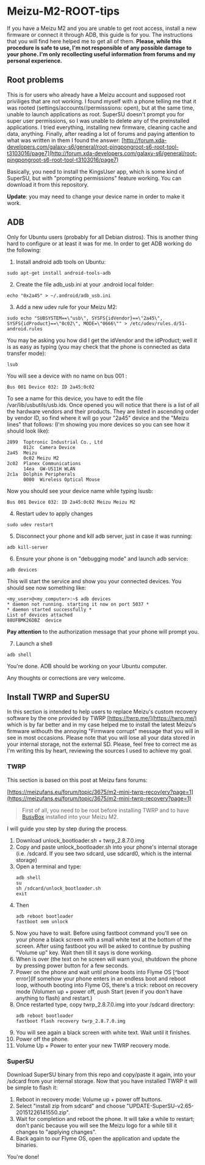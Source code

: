 # Meizu-M2-ROOT-tips
If you have a Meizu M2 and you are unable to get root access, install a new firmware or connect it through ADB, this guide is for you. The instructions that you will find here helped me to get all of them.
**Please, while this procedure is safe to use, I'm not responsible of any possible damage to your phone. I'm only recollecting useful information from forums and my personal experience.**

## Root problems
This is for users who already have a Meizu account and supposed root priviliges that are not working. I found myself with a phone telling me that it was rooted (settings/accounts/<your flyme account>/permisssions: open), but at the same time, unable to launch applications as root. SuperSU doesn't prompt you for super user permissions, so I was unable to delete any of the preinstalled applications. I tried everything, installing new firmware, cleaning cache and data, anything. Finally, after reading a lot of forums and paying attention to what was written in them I found the answer: [http://forum.xda-developers.com/galaxy-s6/general/root-pingpongroot-s6-root-tool-t3103016/page7](http://forum.xda-developers.com/galaxy-s6/general/root-pingpongroot-s6-root-tool-t3103016/page7)

Basically, you need to install the KingsUser app, which is some kind of SuperSU, but with "prompting permissions" feature working. You can download it from this repository.

**Update**: you may need to change your device name in order to make it work.


## ADB
Only for Ubuntu users (probably for all Debian distros). This is another thing hard to configure or at least it was for me. In order to get ADB working do the following:
1. Install android adb tools on Ubuntu:
  ```
  sudo apt-get install android-tools-adb
  ```
2. Create the file adb_usb.ini at your .android local folder:
  ```
  echo "0x2a45" > ~/.android/adb_usb.ini
  ```
3. Add a new udev rule for your Meizu M2:
  ```
  sudo echo "SUBSYSTEM==\"usb\", SYSFS{idVendor}==\"2a45\", SYSFS{idProduct}==\"0c02\", MODE=\"0666\"" > /etc/udev/rules.d/51-android.rules
  ```
  You may be asking you how did I get the idVendor and the idProduct; well it is as easy as typing (you may check that the phone is connected as data transfer mode):
  ```
  lsub
  ```
  You will see a device with no name on bus 001 :
  ```
  Bus 001 Device 032: ID 2a45:0c02 
  ```
  
  To see a name for this device, you have to edit the file /var/lib/usbutils/usb.ids. Once opened you will notice that there is a list of all the hardware vendors and their products. They are listed in ascending order by vendor ID, so find where it will go your "2a45" device and the "Meizu lines" that follows: (I'm showing you more devices so you can see how it should look like):
  ```
  2899  Toptronic Industrial Co., Ltd
        012c  Camera Device
  2a45  Meizu
        0c02 Meizu M2
  2c02  Planex Communications
        14ea  GW-US11H WLAN
  2c1a  Dolphin Peripherals
        0000  Wireless Optical Mouse

  ```
  
  Now you should see your device name while typing lsusb:
  ```
  Bus 001 Device 032: ID 2a45:0c02 Meizu Meizu M2
  ```
4. Restart udev to apply changes
  ```
  sudo udev restart
  ```
5. Disconnect your phone and kill adb server, just in case it was running:
  ```
  adb kill-server
  ```
6. Ensure your phone is on "debugging mode" and launch adb service:
  ```
  adb devices
  ```
  This will start the service and show you your connected devices. You should see now something like:
  ```
  <my_user>@<my_computer>:~$ adb devices 
  * daemon not running. starting it now on port 5037 *
  * daemon started successfully *
  List of devices attached 
  88UFBMK26DBZ	device
  ```
  
  **Pay attention** to the authorization message that your phone will prompt you.
  
7. Launch a shell
  ```
  adb shell
  ```
  
You're done. ADB should be working on your Ubuntu computer. 

Any thoughts or corrections are very welcome.

## Install TWRP and SuperSU

In this section is intended to help users to replace Meizu's custom recovery software by the one provided by TWRP [https://twrp.me/](https://twrp.me/) which is by far better and in my case helped me to install the latest Meizu's firmware withouth the annoying "Firmware corrupt" message that you will in see in most occasions. Please note that you will lose all your data stored in your internal storage, not the external SD.
Please, feel free to correct me as I'm writing this by heart, reviewing the sources I used to achieve my goal.

### TWRP

This section is based on this post at Meizu fans forums:

[https://meizufans.eu/forum/topic/3675/m2-mini-twrp-recov(ery?page=1](https://meizufans.eu/forum/topic/3675/m2-mini-twrp-recovery?page=1)

> First of all, you need to be root before installing TWRP and to have [BusyBox](https://play.google.com/store/apps/details?id=stericson.busybox) installed into your Meizu M2. 

I will guide you step by step during the process.

1. Download unlock_bootloader.sh + twrp_2.8.7.0.img
2. Copy and paste unlock_bootloader.sh into your phone's internal storage (i.e. /sdcard. If you see two sdcard, use sdcard0, which is the internal storage)
3. Open a terminal and type: 
	```
    adb shell
	su
	sh /sdcard/unlock_bootloader.sh
    exit
    ```
4. Then
	```
	adb reboot bootloader
	fastboot oem unlock
    ```
5. Now you have to wait. Before using fastboot command you'll see on your phone a black screen with a small white text at the bottom of the screen. After using fastboot you will be asked to continue by pushing "Volume up" key. Wait then till it says is done working.
6. When is over (the text on he screen will warn you), shutdown the phone by pressing power button for a few seconds.
7. Power on the phone and wait until phone boots into Flyme OS [^boot error](If somehow your phone enters in an endless boot and reboot loop, withouth booting into Flyme OS, there's a trick: reboot on recovery mode (Volumen up + power off, push Start (even if you don't have anything to flash) and restart.)
8. Once restarted type, copy twrp_2.8.7.0.img into your /sdcard directory:
	```
    adb reboot bootloader
    fastboot flash recovery twrp_2.8.7.0.img
    ```
9. You will see again a black screen with white text. Wait until it finishes.
10. Power off the phone.
11. Volume Up + Power to enter your new TWRP recovery mode.

### SuperSU

Download SuperSU binary from this repo and copy/paste it again, into your /sdcard from your internal storage. Now that you have installed TWRP it will be simple to flash it:

1. Reboot in recovery mode: Volume up + power off buttons.
2. Select "install zip from sdcard" and choose "UPDATE-SuperSU-v2.65-20151226141550.zip".
3. Wait for completion and reboot the phone. It will take a while to restart; don't panic because you will see the Meizu logo for a while till it changes to "applying changes".
4. Back again to our Flyme OS, open the application and update the binaries.

You're done!

